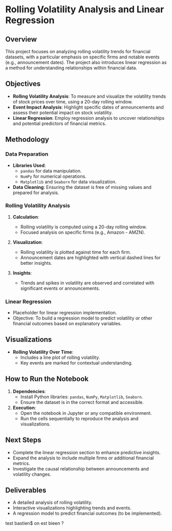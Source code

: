# Rolling Volatility Analysis and Linear Regression

## Overview
This project focuses on analyzing rolling volatility trends for financial datasets, with a particular emphasis on specific firms and notable events (e.g., announcement dates). The project also introduces linear regression as a method for understanding relationships within financial data.

## Objectives
- **Rolling Volatility Analysis**: To measure and visualize the volatility trends of stock prices over time, using a 20-day rolling window.
- **Event Impact Analysis**: Highlight specific dates of announcements and assess their potential impact on stock volatility.
- **Linear Regression**: Employ regression analysis to uncover relationships and potential predictors of financial metrics.

## Methodology

### Data Preparation
- **Libraries Used**:
  - `pandas` for data manipulation.
  - `NumPy` for numerical operations.
  - `Matplotlib` and `Seaborn` for data visualization.
- **Data Cleaning**: Ensuring the dataset is free of missing values and prepared for analysis.

### Rolling Volatility Analysis
1. **Calculation**:
   - Rolling volatility is computed using a 20-day rolling window.
   - Focused analysis on specific firms (e.g., Amazon - AMZN).

2. **Visualization**:
   - Rolling volatility is plotted against time for each firm.
   - Announcement dates are highlighted with vertical dashed lines for better insights.

3. **Insights**:
   - Trends and spikes in volatility are observed and correlated with significant events or announcements.

### Linear Regression
- Placeholder for linear regression implementation.
- Objective: To build a regression model to predict volatility or other financial outcomes based on explanatory variables.

## Visualizations
- **Rolling Volatility Over Time**:
  - Includes a line plot of rolling volatility.
  - Key events  are marked for contextual understanding.

## How to Run the Notebook
1. **Dependencies**:
   - Install Python libraries: `pandas`, `NumPy`, `Matplotlib`, `Seaborn`.
   - Ensure the dataset is in the correct format and accessible.
2. **Execution**:
   - Open the notebook in Jupyter or any compatible environment.
   - Run the cells sequentially to reproduce the analysis and visualizations.

## Next Steps
- Complete the linear regression section to enhance predictive insights.
- Expand the analysis to include multiple firms or additional financial metrics.
- Investigate the causal relationship between announcements and volatility changes.

## Deliverables
- A detailed analysis of rolling volatility.
- Interactive visualizations highlighting trends and events.
- A regression model to predict financial outcomes (to be implemented).

test bastien$
on est bieen ?


